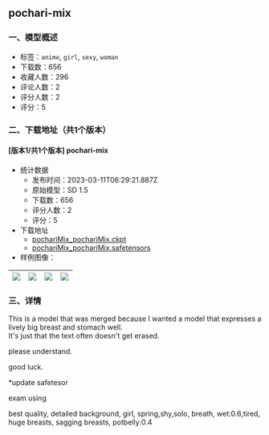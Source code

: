 ## pochari-mix
### 一、模型概述

- 标签：`anime`, `girl`, `sexy`, `woman`
- 下载数：656
- 收藏人数：296
- 评论人数：2
- 评分人数：2
- 评分：5

### 二、下载地址（共1个版本）

#### [版本1/共1个版本] pochari-mix

- 统计数据
  - 发布时间：2023-03-11T06:29:21.887Z
  - 原始模型：SD 1.5
  - 下载数：656
  - 评分人数：2
  - 评分：5
- 下载地址
  - [pochariMix_pochariMix.ckpt](https://civitai.com/api/download/models/20121?type=Model&format=PickleTensor&size=full&fp=fp16)
  - [pochariMix_pochariMix.safetensors](https://civitai.com/api/download/models/20121)
- 样例图像：

| <img src="https://image.civitai.com/xG1nkqKTMzGDvpLrqFT7WA/66d607ed-66d6-4788-e9ff-35d667659500/width=450/212737.jpeg" /> | <img src="https://image.civitai.com/xG1nkqKTMzGDvpLrqFT7WA/d66a7cab-8ed7-485a-fa2f-973946b1d500/width=450/212729.jpeg" /> | <img src="https://image.civitai.com/xG1nkqKTMzGDvpLrqFT7WA/1236f4ba-7a31-407f-141e-9da2bbd3c000/width=450/212736.jpeg" /> | <img src="https://image.civitai.com/xG1nkqKTMzGDvpLrqFT7WA/c22cfb17-b3fe-42cd-9e7f-c38ca0e90900/width=450/212727.jpeg" /> |
| ---- | ---- | ---- | ---- |


### 三、详情
<p>This is a model that was merged because I wanted a model that expresses a lively big breast and stomach well. <br />It's just that the text often doesn't get erased.</p><p>please understand.</p><p>good luck.</p><p>*update safetesor</p><p></p><p>exam using</p><p>best quality, detailed background, girl, spring,shy,solo, breath, wet:0.6,tired, huge breasts, sagging breasts, potbelly:0.4</p>